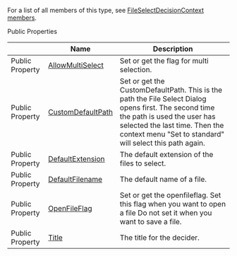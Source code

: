For a list of all members of this type, see [FileSelectDecisionContext members](Eplan.EplApi.Baseu~Eplan.EplApi.Base.FileSelectDecisionContext_members.html).

Public Properties

|  | Name | Description |
| --- | --- | --- |
| Public Property | [AllowMultiSelect](Eplan.EplApi.Baseu~Eplan.EplApi.Base.FileSelectDecisionContext~AllowMultiSelect.html) | Set or get the flag for multi selection. |
| Public Property | [CustomDefaultPath](Eplan.EplApi.Baseu~Eplan.EplApi.Base.FileSelectDecisionContext~CustomDefaultPath.html) | Set or get the CustomDefaultPath. This is the path the File Select Dialog opens first. The second time the path is used the user has selected the last time. Then the context menu "Set to standard" will select this path again. |
| Public Property | [DefaultExtension](Eplan.EplApi.Baseu~Eplan.EplApi.Base.FileSelectDecisionContext~DefaultExtension.html) | The default extension of the files to select. |
| Public Property | [DefaultFilename](Eplan.EplApi.Baseu~Eplan.EplApi.Base.FileSelectDecisionContext~DefaultFilename.html) | The default name of a file. |
| Public Property | [OpenFileFlag](Eplan.EplApi.Baseu~Eplan.EplApi.Base.FileSelectDecisionContext~OpenFileFlag.html) | Set or get the openfileflag. Set this flag when you want to open a file Do not set it when you want to save a file. |
| Public Property | [Title](Eplan.EplApi.Baseu~Eplan.EplApi.Base.FileSelectDecisionContext~Title.html) | The title for the decider. |

